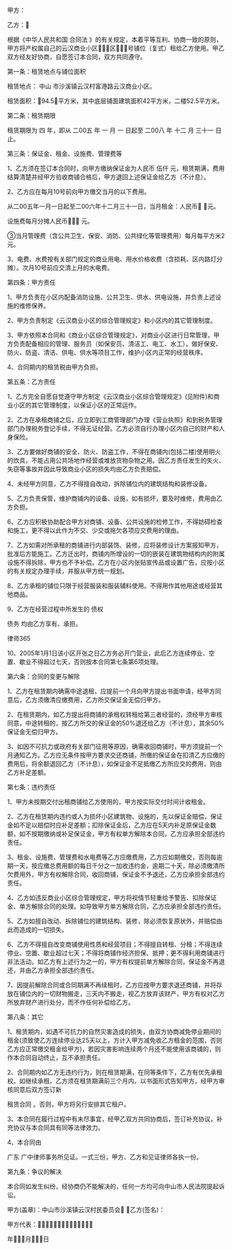 
 甲方：

 乙方：

 根据《中华人民共和国
合同法
》的有关规定，本着平等互利、协商一致的原则，甲方将产权属自己的云汉商业小区区号铺位（复式）租给乙方使用。甲乙双方经友好协商，自愿签订本合同，双方共同遵守。

 第一条：租赁地点与铺位面积

 租赁地点：
中山
市沙溪镇云汉村富港路云汉商业小区。

 租赁面积：94.5平方米，其中底层铺面建筑面积42平方米，二楼52.5平方米。

 第二条：租赁期限

 租赁期限为 四 年，即从 二00五 年 一 月 一 日起至 二00八 年 十二 月 三十一 日止。

 第三条：保证金、租金、设施费、管理费等

 1、乙方须在签订本合同时，向甲方缴纳保证金为人民币 伍仟 元，租赁期满，费用结算清楚并经甲方验收商铺合格后，甲方退回上述保证金给乙方（不计息）。

 2、乙方应在每月10号前向甲方缴交当月的以下费用。

 从二00五年一月一日起至二00六年十二月三十一日，当月租金：人民币 元。

 设施费每月分摊人民币 元。

 ③当月管理费（含公共卫生、保安、消防、公共绿化等管理费用）每月每平方米2元。

 3、电费、水费按有关部门规定的商业用电、用水价格收费（含损耗、区内路灯分摊）。次月10号前应交清上月的水电费。

 第四条：甲方责任

 1、甲方负责在小区内配备消防设施、公共卫生、供水、供电设施，并负责上述设施的维修保养。

 2、甲方负责制定《云汉商业小区的综合管理规定》和小区内的其它管理制度。

 3、甲方依照本合同和《商业小区综合管理规定》，对商业小区进行日常管理，甲方负责配备相应的管理、服务员（如保安员、清洁工、电工、水工），做好保安、防火、防盗、清洁、供电、供水等项目工作，维护小区内正常的经营秩序。

 4、合同期内的租赁税由甲方负担。

 第五条：乙方责任

 1、乙方完全自愿自觉遵守甲方制定《云汉商业小区综合管理规定》(见附件)和商业小区的其它管理制度，以保证小区的正常运作。

 2、乙方在承租商铺之后，应立即到工商管理部门办理《营业执照》和到税务管理部门办理税务登记手续，不得无证经营。乙方必须自行办理小区内自己的财产和人身保险。

 3、乙方要做好商铺的安全、防火、防盗工作，不得在商铺内(包括二楼)使用明火的炊具，不能占用公共场地作经营或堆放货物杂物之用。因乙方责任发生的失火、失窃等事故并因此导致商业小区的损失均由乙方负责赔偿。

 4、未经甲方同意，乙方不得擅自改动，拆除铺位内的建筑结构和装修设备。

 5、乙方负责保管，维护商铺内的设备、设施，如有损坏，要及时维修，费用由乙方负担。

 6、乙方应积极协助配合甲方对商铺、设备、公共设施的检修工作，不得妨碍检查和施工，更不得以此作为不交、少交或拖欠各项应交费用的理由。

 7、乙方如需对所承租的商铺进行内部装饰、装修，应将装修设计方案报知甲方，批准后方能施工。乙方迁出时，商铺内所增设的一切的嵌装在建筑物结构内的附属设施不得拆除，甲方也不予补偿。乙方在小区内张贴宣传品或设置广告，应按小区的有关规定办理手续，并服从甲方统一规划。

 8、乙方承租的铺位只限于经营服装和服装辅料使用。不得用作其他用途或经营其他商品。

 9、乙方在经营过程中所发生的
债权

债务
均由乙方享有、承担。





 
律师365






 10、2005年1月1日该小区开张之日乙方务必开门营业，此后乙方连续停业、空置、歇业不得超过七天，否则按本合同第七条第6项处理。



 第六条：合同的变更与解除



 1、乙方在租赁期内确需中途退租，应提前一个月向甲方提出书面申请，经甲方同意后，乙方须缴清应缴费用，乙方所交保证金无偿归甲方。



 2、在租赁期内，如乙方提出将商铺的承租权转租给第三者经营的，须经甲方审核同意，中途转租的，按乙方所交的保证金的50%退还给乙方（不计息），其余50%保证金无偿归甲方。



 3、如因不可抗力或政府有关部门征用等原因，确需收回商铺时，甲方须提前一个月通知乙方。乙方应无条件按甲方要求交还商铺，所缴的保证金在扣清乙方应缴的费用后，将余额退回乙方（不计息），如保证金不足抵缴乙方所应交的费用，则由乙方补足差额。



 第七条：违约责任



 1、甲方未按期交付出租商铺给乙方使用的，甲方按实际交付时间计收租金。



 2、乙方在租赁期内违约或人为损坏小区建筑物、设施的，先以保证金赔偿，保证金如不足以赔偿时应补足差额；扣除保证金后，乙方应在5天内补足原保证金数额，如不按期缴纳或补足保证金，甲方有权单方解除本合同，乙方应承担全部违约责任。



 3、租金、设施费、管理费和水电费等乙方应缴费用，乙方应如期缴交，否则每逾期一天，按应缴总费用额的每日千分之一加收违约金，逾期二十天，除必须缴清所欠费用外，甲方有权解除合同，收回商铺，保证金不予退还，乙方应承担全部违约责任。



 4、乙方如违反商业小区综合管理规定，甲方将视情节轻重给予警告、扣除保证金、单方解除合同的处理。如导致甲方单方解除合同，乙方应承担全部违约责任。



 5、乙方如擅自改动、拆除铺位的建筑结构、装修，除必须恢复原状外，并赔偿由此而造成的一切损失。



 6、乙方不得擅自改变商铺使用性质和经营项目；不得擅自转租、分租；不得连续停业、空置、歇业超过七天；不得将商铺作经济担保、抵押；更不得利用商铺进行非法活动。如乙方有上述行为之一的，甲方有权提前单方解除合同，保证金不再退还，并由乙方承担全部违约责任。



 7、因提前解除合同或合同期满不再续租时，乙方应按甲方要求退还商铺，并将存放在铺位内的一切财物搬走，三天内不搬走，视乙方放弃该财产，甲方有权对乙方所放弃财产进行处分，而不作任何补偿给乙方。



 第八条：其它



 1、租赁期内，如遇不可抗力的自然灾害造成的损失，由双方协商减免停业期间的租金(须致使乙方连续停业达25天以上，方计入甲方减免收乙方租金的范围，否则乙方应正常缴交租金给甲方)，若因灾害影响连续两个月还不能使用该商铺的，则作本合同自动终止，互不承担责任。



 2、合同期内如乙方无违约行为，则在租赁期满，在同等条件下，乙方有优先承租权。如继续承租，乙方须在租赁期满前三个月内，以书面形式告知甲方，经甲方审核同意后双方签订新

租赁合同
。否则，甲方将另行安排其它租户。



 3、本合同在履行过程中有未尽事宜，经甲乙双方共同协商后，签订补充协议，补充协议与本合同具有同等法律效力。



 4、本合同由

广东
广中律师事务所见证。一式三份，甲方、乙方和见证律师各执一份。



 第九条：争议的解决



 本合同如发生纠纷，经协商仍不能解决的，任何一方均可向中山市人民法院提起诉讼。



 



 甲方(盖章)：中山市沙溪镇云汉村民委员会 乙方(签名)：



 甲方代表：



 年月日  


 

 
 
 
 
 
  


  
 

  


  


  
 
 
 
 

